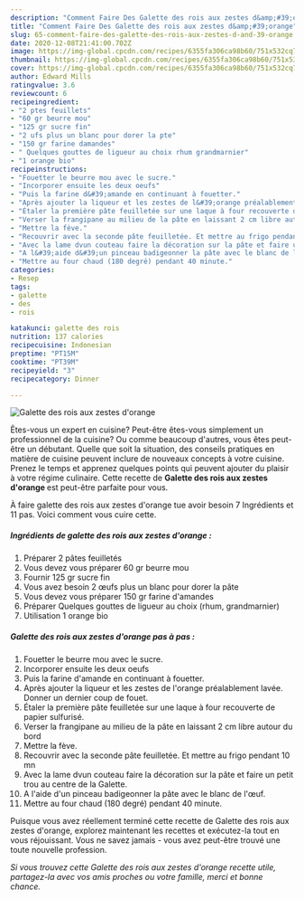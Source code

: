 ```yaml
---
description: "Comment Faire Des Galette des rois aux zestes d&amp;#39;orange"
title: "Comment Faire Des Galette des rois aux zestes d&amp;#39;orange"
slug: 65-comment-faire-des-galette-des-rois-aux-zestes-d-and-39-orange
date: 2020-12-08T21:41:00.702Z
image: https://img-global.cpcdn.com/recipes/6355fa306ca98b60/751x532cq70/galette-des-rois-aux-zestes-dorange-photo-principale-de-la-recette.jpg
thumbnail: https://img-global.cpcdn.com/recipes/6355fa306ca98b60/751x532cq70/galette-des-rois-aux-zestes-dorange-photo-principale-de-la-recette.jpg
cover: https://img-global.cpcdn.com/recipes/6355fa306ca98b60/751x532cq70/galette-des-rois-aux-zestes-dorange-photo-principale-de-la-recette.jpg
author: Edward Mills
ratingvalue: 3.6
reviewcount: 6
recipeingredient:
- "2 ptes feuillets"
- "60 gr beurre mou"
- "125 gr sucre fin"
- "2 ufs plus un blanc pour dorer la pte"
- "150 gr farine damandes"
- " Quelques gouttes de ligueur au choix rhum grandmarnier"
- "1 orange bio"
recipeinstructions:
- "Fouetter le beurre mou avec le sucre."
- "Incorporer ensuite les deux oeufs"
- "Puis la farine d&#39;amande en continuant à fouetter."
- "Après ajouter la liqueur et les zestes de l&#39;orange préalablement lavée. Donner un dernier coup de fouet."
- "Étaler la première pâte feuilletée sur une laque à four recouverte de papier sulfurisé."
- "Verser la frangipane au milieu de la pâte en laissant 2 cm libre autour du bord"
- "Mettre la fève."
- "Recouvrir avec la seconde pâte feuilletée. Et mettre au frigo pendant 10 mn"
- "Avec la lame dvun couteau faire la décoration sur la pâte et faire un petit trou au centre de la Galette."
- "A l&#39;aide d&#39;un pinceau badigeonner la pâte avec le blanc de l&#39;œuf."
- "Mettre au four chaud (180 degré) pendant 40 minute."
categories:
- Resep
tags:
- galette
- des
- rois

katakunci: galette des rois 
nutrition: 137 calories
recipecuisine: Indonesian
preptime: "PT15M"
cooktime: "PT39M"
recipeyield: "3"
recipecategory: Dinner

---
```



![Galette des rois aux zestes d&#39;orange](https://img-global.cpcdn.com/recipes/6355fa306ca98b60/751x532cq70/galette-des-rois-aux-zestes-dorange-photo-principale-de-la-recette.jpg)

Êtes-vous un expert en cuisine? Peut-être êtes-vous simplement un professionnel de la cuisine? Ou comme beaucoup d'autres, vous êtes peut-être un débutant. Quelle que soit la situation, des conseils pratiques en matière de cuisine peuvent inclure de nouveaux concepts à votre cuisine. Prenez le temps et apprenez quelques points qui peuvent ajouter du plaisir à votre régime culinaire. Cette recette de <strong> Galette des rois aux zestes d&#39;orange </strong> est peut-être parfaite pour vous.

<!--inarticleads1-->

À faire galette des rois aux zestes d&#39;orange tue avoir besoin 7 Ingrédients et 11 pas. Voici comment vous cuire cette.

##### Ingrédients de galette des rois aux zestes d&#39;orange :

1. Préparer 2 pâtes feuilletés
1. Vous devez vous préparer 60 gr beurre mou
1. Fournir 125 gr sucre fin
1. Vous avez besoin 2 œufs plus un blanc pour dorer la pâte
1. Vous devez vous préparer 150 gr farine d&#39;amandes
1. Préparer  Quelques gouttes de ligueur au choix (rhum, grandmarnier)
1. Utilisation 1 orange bio




<!--inarticleads2-->

##### Galette des rois aux zestes d&#39;orange pas à pas :

1. Fouetter le beurre mou avec le sucre.
1. Incorporer ensuite les deux oeufs
1. Puis la farine d&#39;amande en continuant à fouetter.
1. Après ajouter la liqueur et les zestes de l&#39;orange préalablement lavée. Donner un dernier coup de fouet.
1. Étaler la première pâte feuilletée sur une laque à four recouverte de papier sulfurisé.
1. Verser la frangipane au milieu de la pâte en laissant 2 cm libre autour du bord
1. Mettre la fève.
1. Recouvrir avec la seconde pâte feuilletée. Et mettre au frigo pendant 10 mn
1. Avec la lame dvun couteau faire la décoration sur la pâte et faire un petit trou au centre de la Galette.
1. A l&#39;aide d&#39;un pinceau badigeonner la pâte avec le blanc de l&#39;œuf.
1. Mettre au four chaud (180 degré) pendant 40 minute.




<!--inarticleads1-->

<p>
Puisque vous avez réellement terminé cette recette de Galette des rois aux zestes d&#39;orange, explorez maintenant les recettes et exécutez-la tout en vous réjouissant. Vous ne savez jamais - vous avez peut-être trouvé une toute nouvelle profession.
</p>

<p>
<i>Si vous trouvez cette Galette des rois aux zestes d&#39;orange recette utile, partagez-la avec vos amis proches ou votre famille, merci et bonne chance.</i>
</p>
